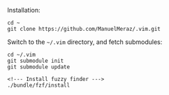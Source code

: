 Installation:

    cd ~
    git clone https://github.com/ManuelMeraz/.vim.git

Switch to the `~/.vim` directory, and fetch submodules:

    cd ~/.vim
    git submodule init
    git submodule update

    <!--- Install fuzzy finder --->
    ./bundle/fzf/install
